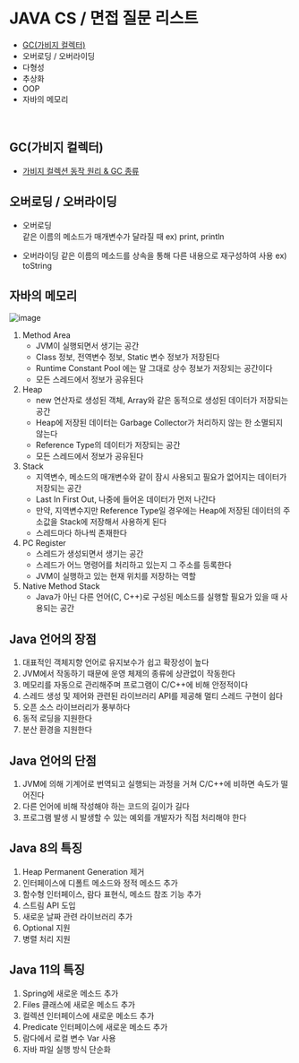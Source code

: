 # JAVA CS / 면접 질문 리스트

- [GC(가비지 컬렉터)](#gc가비지-컬렉터)
- 오버로딩 / 오버라이딩
- 다형성
- 추상화
- OOP
- 자바의 메모리

</br>

## GC(가비지 컬렉터)

* [가비지 컬렉션 동작 원리 & GC 종류](https://inpa.tistory.com/entry/JAVA-%E2%98%95-%EA%B0%80%EB%B9%84%EC%A7%80-%EC%BB%AC%EB%A0%89%EC%85%98GC-%EB%8F%99%EC%9E%91-%EC%9B%90%EB%A6%AC-%EC%95%8C%EA%B3%A0%EB%A6%AC%EC%A6%98-%F0%9F%92%AF-%EC%B4%9D%EC%A0%95%EB%A6%AC)

## 오버로딩 / 오버라이딩

* 오버로딩 <br>
같은 이름의 메소드가 매개변수가 달라질 때
ex) print, println



* 오버라이딩
같은 이름의 메소드를 상속을 통해 다른 내용으로 재구성하여 사용
ex) toString

## 자바의 메모리

![image](https://github.com/HAANJM/Interview_Infomation/assets/108118635/f013fb1b-6ca9-4ce8-b627-300bb9bc35aa)

1) Method Area
   - JVM이 실행되면서 생기는 공간
   - Class 정보, 전역변수 정보, Static 변수 정보가 저장된다
   - Runtime Constant Pool 에는 말 그대로 상수 정보가 저장되는 공간이다
   - 모든 스레드에서 정보가 공유된다
2) Heap
   - new 연산자로 생성된 객체, Array와 같은 동적으로 생성된 데이터가 저장되는 공간
   - Heap에 저장된 데이터는 Garbage Collector가 처리하지 않는 한 소멸되지 않는다
   - Reference Type의 데이터가 저장되는 공간
   - 모든 스레드에서 정보가 공유된다
3) Stack
   - 지역변수, 메소드의 매개변수와 같이 잠시 사용되고 필요가 없어지는 데이터가 저장되는 공간
   - Last In First Out, 나중에 들어온 데이터가 먼저 나간다
   - 만약, 지역변수지만 Reference Type일 경우에는 Heap에 저장된 데이터의 주소값을 Stack에 저장해서 사용하게 된다
   - 스레드마다 하나씩 존재한다
4) PC Register
   - 스레드가 생성되면서 생기는 공간
   - 스레드가 어느 명령어를 처리하고 있는지 그 주소를 등록한다
   - JVM이 실행하고 있는 현재 위치를 저장하는 역할
5) Native Method Stack
   - Java가 아닌 다른 언어(C, C++)로 구성된 메소드를 실행할 필요가 있을 때 사용되는 공간

## Java 언어의 장점

1) 대표적인 객체지향 언어로 유지보수가 쉽고 확장성이 높다
2) JVM에서 작동하기 때문에 운영 체제의 종류에 상관없이 작동한다
3) 메모리를 자동으로 관리해주며 프로그램이 C/C++에 비해 안정적이다
4) 스레드 생성 및 제어와 관련된 라이브러리 API를 제공해 멀티 스레드 구현이 쉽다
5) 오픈 소스 라이브러리가 풍부하다
6) 동적 로딩을 지원한다
7) 분산 환경을 지원한다

## Java 언어의 단점

1) JVM에 의해 기계어로 번역되고 실행되는 과정을 거쳐 C/C++에 비하면 속도가 떨어진다
2) 다른 언어에 비해 작성해야 하는 코드의 길이가 길다
3) 프로그램 발생 시 발생할 수 있는 예외를 개발자가 직접 처리해야 한다

## Java 8의 특징
1) Heap Permanent Generation 제거
2) 인터페이스에 디폴트 메소드와 정적 메소드 추가
3) 함수형 인터페이스, 람다 표현식, 메소드 참조 기능 추가
4) 스트림 API 도입
5) 새로운 날짜 관련 라이브러리 추가
6) Optional 지원
7) 병렬 처리 지원

## Java 11의 특징
1) Spring에 새로운 메소드 추가
2) Files 클래스에 새로운 메소드 추가
3) 컬렉션 인터페이스에 새로운 메소드 추가
4) Predicate 인터페이스에 새로운 메소드 추가
5) 람다에서 로컬 변수 Var 사용
6) 자바 파일 실행 방식 단순화
